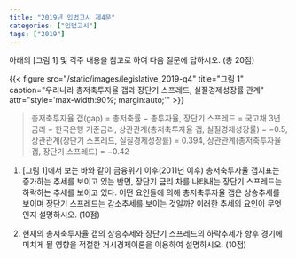 ```yaml
---
title: "2019년 입법고시 제4문"
categories: ["입법고시"]
tags: ["2019"]
---
```


아래의 [그림 1] 및 각주 내용을 참고로 하여 다음 질문에 답하시오. (총 20점)

{{< figure
    src="/static/images/legislative_2019-q4"
    title="그림 1"
    caption="우리나라 총저축투자율 갭과 장단기 스프레드, 실질경제성장률 관계"
    attr="style='max-width:90%; margin:auto;'" >}}

> 총저축투자율 갭(gap) = 총저축률 − 총투자율, 장단기 스프레드 = 국고채 3년 금리 − 한국은행 기준금리, 상관관계(총저축투자율 갭, 실질경제성장률) = −0.5, 상관관계(장단기 스프레드, 실질경제성장률) = 0.394, 상관관계(총저축투자율 갭, 장단기 스프레드) = −0.42

1) [그림 1]에서 보는 바와 같이 금융위기 이후(2011년 이후) 총저축투자율 갭지표는 증가하는 추세를 보이고 있는 반면, 장단기 금리 차를 나타내는 장단기 스프레드는 하락하는 추세를 보이고 있다. 어떤 요인들에 의해 총저축투자율 갭은 상승추세를 보이며 장단기 스프레드는 감소추세를 보이는 것일까? 이러한 추세의 요인이 무엇인지 설명하시오. (10점)

2) 현재의 총저축투자율 갭의 상승추세와 장단기 스프레드의 하락추세가 향후 경기에 미치게 될 영향을 적절한 거시경제이론을 이용하여 설명하시오. (10점)
